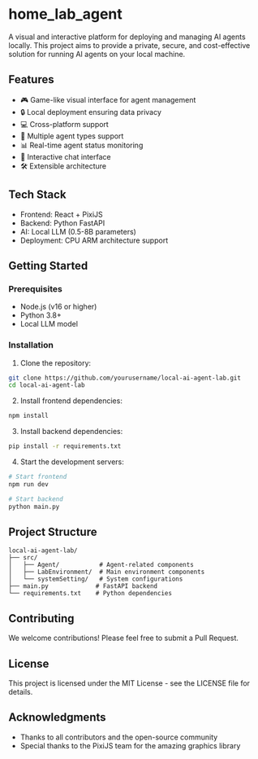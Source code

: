 # home_lab_agent

A visual and interactive platform for deploying and managing AI agents locally. This project aims to provide a private, secure, and cost-effective solution for running AI agents on your local machine.

## Features

- 🎮 Game-like visual interface for agent management
- 🔒 Local deployment ensuring data privacy
- 💻 Cross-platform support
- 🤖 Multiple agent types support
- 📊 Real-time agent status monitoring
- 💬 Interactive chat interface
- 🛠️ Extensible architecture

## Tech Stack

- Frontend: React + PixiJS
- Backend: Python FastAPI
- AI: Local LLM (0.5-8B parameters)
- Deployment: CPU ARM architecture support

## Getting Started

### Prerequisites

- Node.js (v16 or higher)
- Python 3.8+
- Local LLM model

### Installation

1. Clone the repository:
```bash
git clone https://github.com/yourusername/local-ai-agent-lab.git
cd local-ai-agent-lab
```

2. Install frontend dependencies:
```bash
npm install
```

3. Install backend dependencies:
```bash
pip install -r requirements.txt
```

4. Start the development servers:
```bash
# Start frontend
npm run dev

# Start backend
python main.py
```

## Project Structure

```
local-ai-agent-lab/
├── src/
│   ├── Agent/           # Agent-related components
│   ├── LabEnvironment/  # Main environment components
│   └── systemSetting/   # System configurations
├── main.py             # FastAPI backend
└── requirements.txt    # Python dependencies
```

## Contributing

We welcome contributions! Please feel free to submit a Pull Request.

## License

This project is licensed under the MIT License - see the LICENSE file for details.

## Acknowledgments

- Thanks to all contributors and the open-source community
- Special thanks to the PixiJS team for the amazing graphics library

